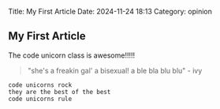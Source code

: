 Title: My First Article
Date: 2024-11-24 18:13
Category: opinion

## My First Article
The code unicorn class is awesome!!!!!
> "she's a freakin gal' a bisexual! a ble bla blu blu" - ivy

```
code unicorns rock
they are the best of the best
code unicorns rule
```

